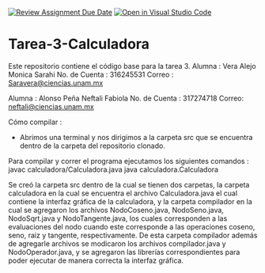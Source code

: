 [![Review Assignment Due Date](https://classroom.github.com/assets/deadline-readme-button-24ddc0f5d75046c5622901739e7c5dd533143b0c8e959d652212380cedb1ea36.svg)](https://classroom.github.com/a/mWHhzJDI)
[![Open in Visual Studio Code](https://classroom.github.com/assets/open-in-vscode-718a45dd9cf7e7f842a935f5ebbe5719a5e09af4491e668f4dbf3b35d5cca122.svg)](https://classroom.github.com/online_ide?assignment_repo_id=12824289&assignment_repo_type=AssignmentRepo)
# Tarea-3-Calculadora
Este repositorio contiene el código base para la tarea 3.
Alumna : Vera Alejo Monica Sarahi
No. de Cuenta : 316245531
Correo : Saravera@ciencias.unam.mx

Alumna : Alonso Peña Neftali Fabiola
No. de Cuenta : 317274718
Correo: neftali@ciencias.unam.mx


Cómo compilar :
- Abrimos una terminal y nos dirigimos a la carpeta src que se encuentra dentro de la carpeta  del repositorio clonado.

Para compilar y correr el programa ejecutamos los siguientes comandos :
javac calculadora/Calculadora.java
java calculadora.Calculadora

Se creó la carpeta src dentro de la cual se tienen dos carpetas, la carpeta calculadora en la cual se encuentra el archivo Calculadora.java el cual contiene la interfaz gráfica de la calculadora, y la carpeta compilador en la cual se agregaron los archivos NodoCoseno.java, NodoSeno.java, NodoSqrt.java y NodoTangente.java, los cuales corresponden a las evaluaciones del nodo cuando este corresponde a las operaciones coseno, seno, raiz y tangente, respectivamente.
De esta carpeta compilador además de agregarle archivos se modicaron los archivos compilador.java y NodoOperador.java, y se agregaron las librerías correspondientes para poder ejecutar de manera correcta la interfaz gráfica.

